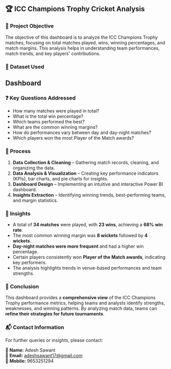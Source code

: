 
## **🏆 ICC Champions Trophy Cricket Analysis**  

### 🎯 **Project Objective**  
The objective of this dashboard is to analyze the ICC Champions Trophy matches, focusing on total matches played, wins, winning percentages, and match margins. This analysis helps in understanding team performances, match trends, and key players' contributions.  

### 📂 **Dataset Used**  


 ## **Dashboard**

### ❓ **Key Questions Addressed**  
- How many matches were played in total?  
- What is the total win percentage?  
- Which teams performed the best?  
- What are the common winning margins?  
- How do performances vary between day and day-night matches?  
- Which players won the most Player of the Match awards?  

### 🔄 **Process**  
1. **Data Collection & Cleaning** – Gathering match records, cleaning, and organizing the data.  
2. **Data Analysis & Visualization** – Creating key performance indicators (KPIs), bar charts, and pie charts for insights.  
3. **Dashboard Design** – Implementing an intuitive and interactive Power BI dashboard.  
4. **Insights Extraction** – Identifying winning trends, best-performing teams, and margin statistics.  

### 🔎 **Insights**  
- A total of **34 matches** were played, with **23 wins**, achieving a **68% win rate**.  
- The most common winning margin was **8 wickets** followed by **4 wickets**.  
- **Day-night matches were more frequent** and had a higher win percentage.  
- Certain players consistently won **Player of the Match awards**, indicating key performers.  
- The analysis highlights trends in venue-based performances and team strengths.  

### 🏁 **Conclusion**  
This dashboard provides a **comprehensive view** of the ICC Champions Trophy performance metrics, helping teams and analysts identify strengths, weaknesses, and winning patterns. By analyzing match data, teams can **refine their strategies for future tournaments**.  

### 📬 **Contact Information**  
For further queries or insights, please contact:  

👤 **Name:** Adesh Sawant  
📧 **Email:** adeshsawant17@gmail.com  
📱 **Mobile:** 9653251294  

